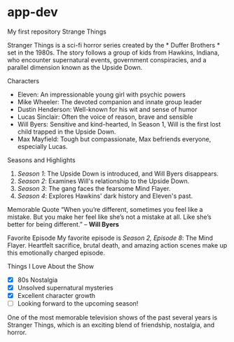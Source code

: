 # app-dev
My first repository
Strange Things

Stranger Things is a sci-fi horror series created by the * Duffer Brothers * set in the 1980s. The story follows a group of kids from Hawkins, Indiana, who encounter supernatural events, government conspiracies, and a parallel dimension known as the Upside Down.

 Characters
- Eleven: An impressionable young girl with psychic powers
- Mike Wheeler: The devoted companion and innate group leader
- Dustin Henderson: Well-known for his wit and sense of humor
- Lucas Sinclair: Often the voice of reason, brave and sensible
- Will Byers: Sensitive and kind-hearted, In Season 1, Will is the first lost child trapped in the Upside Down.
- Max Mayfield: Tough but compassionate, Max befriends everyone, especially Lucas.

 Seasons and Highlights
1. *Season 1*: The Upside Down is introduced, and Will Byers disappears.
2. *Season 2*: Examines Will's relationship to the Upside Down.
3. *Season 3*: The gang faces the fearsome Mind Flayer.
4. *Season 4*: Explores Hawkins' dark history and Eleven's past.

 Memorable Quote
“When you’re different, sometimes you feel like a mistake. But you make her feel like she’s not a mistake at all. Like she’s better for being different.” – **Will Byers**


 Favorite Episode
My favorite episode is *Season 2, Episode 8*: The Mind Flayer. Heartfelt sacrifice, brutal death, and amazing action scenes make up this emotionally charged episode.

 Things I Love About the Show
- [x] 80s Nostalgia
- [x] Unsolved supernatural mysteries
- [x] Excellent character growth
- [ ] Looking forward to the upcoming season!

One of the most memorable television shows of the past several years is Stranger Things, which is an exciting blend of friendship, nostalgia, and horror.
